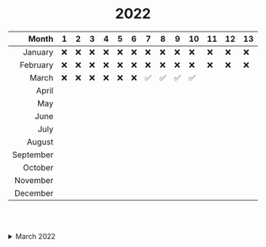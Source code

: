 # **<div align=center>2022</div>**

|     Month | 1   | 2   | 3   | 4   | 5   | 6   | 7   | 8   | 9   | 10  | 11  | 12  | 13  | 14  | 15  | 16  | 17  | 18  | 19  | 20  | 21  | 22  | 23  | 24  | 25  | 26  | 27  | 28  | 29  | 30  | 31  |
| --------: | --- | --- | --- | --- | --- | --- | --- | --- | --- | --- | --- | --- | --- | --- | --- | --- | --- | --- | --- | --- | --- | --- | --- | --- | --- | --- | --- | --- | --- | --- | --- |
|   January | ❌  | ❌  | ❌  | ❌  | ❌  | ❌  | ❌  | ❌  | ❌  | ❌  | ❌  | ❌  | ❌  | ❌  | ❌  | ❌  | ❌  | ❌  | ❌  | ❌  | ❌  | ❌  | ❌  | ❌  | ❌  | ❌  | ❌  | ❌  | ❌  | ❌  | ❌  |
|  February | ❌  | ❌  | ❌  | ❌  | ❌  | ❌  | ❌  | ❌  | ❌  | ❌  | ❌  | ❌  | ❌  | ❌  | ❌  | ❌  | ❌  | ❌  | ❌  | ❌  | ❌  | ❌  | ❌  | ❌  | ❌  | ❌  | ❌  | ❌  | ❌  | ❌  | ❌  |
|     March | ❌  | ❌  | ❌  | ❌  | ❌  | ❌  | ✅  | ✅  | ✅  | ✅  |
|     April |
|       May |
|      June |
|      July |
|    August |
| September |
|   October |
|  November |
|  December |

<br /><br />

<details>  <summary>March 2022</summary>

<table style="margin-left: 3rem">
  <tr>
    <th>Date</th> <th>Name</th> <th>Difficulty</th> <th>Tags</th>
  </tr>
  <tr>
    <td>07</td> <td>[Merge Two Sorted Lists](https://leetcode.com/problems/merge-two-sorted-lists/)</td> <td>🟢Easy</td> <td>Linked List, Two Pointer</td>
  </tr>
  <tr>
    <td>08</td> <td>[Linked List Cycle](https://leetcode.com/problems/linked-list-cycle/)</td> <td>🟢Easy</td> <td>Linked List, Two Pointer</td>
  </tr>
  <tr>
    <td>09</td> <td><a href="https://leetcode.com/problems/remove-duplicates-from-sorted-list-ii">Remove Duplicates From Sorted List II</a></td> <td>🟠Medium<td>Linked List</td>
  </tr>
  <tr>
    <td>10</td> <td>[Add Two Numbers](https://leetcode.com/problems/add-two-numbers/)</td> <td>🟠Medium<td>Linked List, Maths</td>
  </tr>
  <tr>
    <td>11</td> <td>[Rotate List](https://leetcode.com/problems/rotate-list/)</td> <td>🟠Medium<td>Linked List, Two Pointer</td>
  </tr>
</table>

</details>
